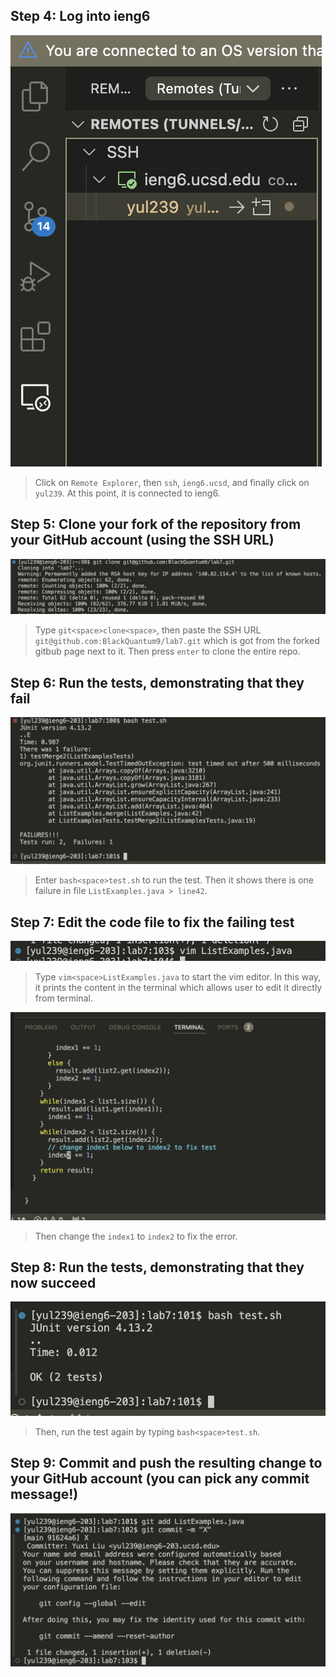 ## Step 4: Log into ieng6
![Image](4.png)
> Click on `Remote Explorer`, then `ssh`, `ieng6.ucsd`, and finally click on `yul239`. At this point, it is connected to ieng6.
>
> 
## Step 5: Clone your fork of the repository from your GitHub account (using the SSH URL)
![Image](5.png)
> Type `git<space>clone<space>`, then paste the SSH URL `git@github.com:BlackQuantum9/lab7.git` which is got from the forked gitbub page next to it. Then press `enter` to clone the entire repo.
>
> 
## Step 6: Run the tests, demonstrating that they fail
![Image](6.png)
> Enter `bash<space>test.sh` to run the test. Then it shows there is one failure in file `ListExamples.java > line42`.
>
> 
## Step 7: Edit the code file to fix the failing test
![Image](7-1.png)
> Type `vim<space>ListExamples.java` to start the vim editor. In this way, it prints the content in the terminal which allows user to edit it directly from terminal.
> 
![Image](7-2.png)
> Then change the `index1` to `index2` to fix the error.
> 
## Step 8: Run the tests, demonstrating that they now succeed
![Image](8.png)
> Then, run the test again by typing `bash<space>test.sh`.
>
> 
## Step 9: Commit and push the resulting change to your GitHub account (you can pick any commit message!)
![Image](9.png)
> 
